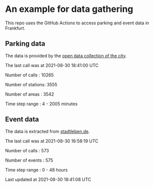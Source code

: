 # An example for data gathering

This repo uses the GitHub Actions to access parking and event data in Frankfurt.

## Parking data
The data is provided by the [open data collection of the city](https://www.offenedaten.frankfurt.de/).

The last call was at 2021-08-30 18:41:00 UTC

Number of calls   : 10265

Number of stations:  3555

Number of areas   :  3542

Time step range   :     4 -  2005 minutes


## Event data
The data is extracted from [stadtleben.de](https://stadtleben.de/frankfurt/).

The last call was at 2021-08-30 16:58:19 UTC

Number of calls   : 573

Number of events  : 575

Time step range   :   0 -  48 hours


Last updated at 2021-08-30 18:41:08 UTC
